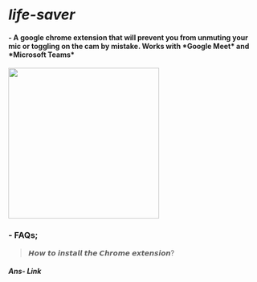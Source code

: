 # *life-saver*

<h4>- A google chrome extension that will prevent you from unmuting your mic or toggling on the cam by mistake. Works with *Google Meet* and *Microsoft Teams*
</h4>
<img src="https://c.tenor.com/bQCHJwgCNuMAAAAC/kitten-cat.gif" height="300" width ="300" ></img>

<h3>- FAQs;</h3>

>𝙃𝙤𝙬 𝙩𝙤 𝙞𝙣𝙨𝙩𝙖𝙡𝙡 𝙩𝙝𝙚 𝘾𝙝𝙧𝙤𝙢𝙚 𝙚𝙭𝙩𝙚𝙣𝙨𝙞𝙤𝙣?

<h5> Ans- <a src="https://www.youtube.com/watch?v=hIRX1dpfqHc">Link</a> </h5>
